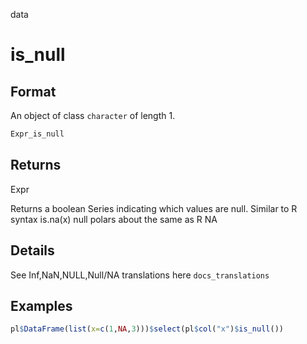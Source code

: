 data

# is_null

## Format

An object of class `character` of length 1.

```r
Expr_is_null
```

## Returns

Expr

Returns a boolean Series indicating which values are null. Similar to R syntax is.na(x) null polars about the same as R NA

## Details

See Inf,NaN,NULL,Null/NA translations here `docs_translations`

## Examples

```r
pl$DataFrame(list(x=c(1,NA,3)))$select(pl$col("x")$is_null())
```